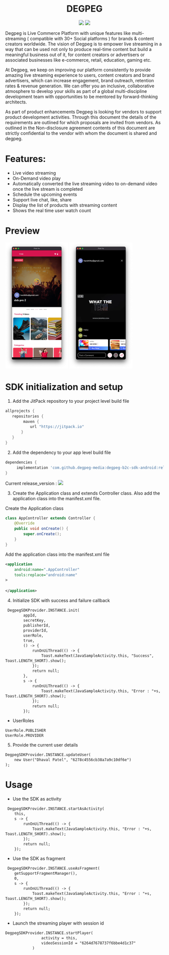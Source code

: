 <h1 align="center">DEGPEG</h1>
<p align="center">
  <img src="https://jitpack.io/v/degpeg-media/degpeg-b2c-sdk-android/month.svg"/>
  <img src="https://jitpack.io/v/degpeg-media/degpeg-b2c-sdk-android.svg"/>
</p>

Degpeg is Live Commerce Platform with unique features like multi-streaming ( compatible with 30+ Social platforms ) for brands & content creators worldwide. The vision of Degpeg is to empower live streaming in a way that can be used not only to produce real-time content but build a meaningful business out of it, for content creators or advertisers or associated businesses like e-commerce, retail, education, gaming etc.

At Degpeg, we keep on improving our platform consistently to provide amazing live streaming experience to users, content creators and brand advertisers, which can increase engagement, brand outreach, retention rates & revenue generation. We can offer you an inclusive, collaborative atmosphere to develop your skills as part of a global multi-discipline development team with opportunities to be mentored by forward-thinking architects.

As part of product enhancements Degpeg is looking for vendors to support product development activities. Through this document the details of the requirements are outlined for which proposals are invited from vendors. As outlined in the Non-disclosure agreement contents of this document are strictly confidential to the vendor with whom the document is shared and degpeg.


# Features:

* Live video streaming
* On-Demand video play
* Automatically converted the live streaming video to on-demand video once the live stream is completed
* Schedule the upcoming events
* Support live chat, like, share
* Display the list of products with streaming content
* Shows the real time user watch count


# Preview

<p float="left">
<img src="https://github.com/degpeg-media/degpeg-b2c-sdk-android/blob/master/app/Dashboard.png" alt="dashboard" width="200" height="400"> 

<img src="https://github.com/degpeg-media/degpeg-b2c-sdk-android/blob/master/app/Player.png" alt="player" width="200" height="400"> 
</p>

# SDK initialization and setup

1. Add the JitPack repository to your project level build file

 ```groovy
allprojects {
    repositories {
         maven {
            url "https://jitpack.io"
        }
    }
}
```

2. Add the dependency to your app level build file

```groovy
dependencies {
     implementation 'com.github.degpeg-media:degpeg-b2c-sdk-android:release_version'
}
```
Current release_version : <img src="https://jitpack.io/v/degpeg-media/degpeg-b2c-sdk-android.svg"/>


3. Create the Application class and extends Controller class. Also add the application class into the manifest.xml file.

Create the Application class
```Java
class AppController extends Controller {
    @Override
    public void onCreate() {
        super.onCreate();
    }
}
```

Add the application class into the manifest.xml file
```xml
<application
    android:name=".AppController"
    tools:replace="android:name"
>
  
</application>
```

4. Initialize SDK with success and failure callback
```
 DegpegSDKProvider.INSTANCE.init(
        appId,
        secretKey,
        publisherId,
        providerId,
        userRole,
        true,
        () -> {
            runOnUiThread(() -> {
                Toast.makeText(JavaSampleActivity.this, "Success", Toast.LENGTH_SHORT).show();
            });
            return null;
        },
        s -> {
            runOnUiThread(() -> {
                Toast.makeText(JavaSampleActivity.this, "Error : "+s, Toast.LENGTH_SHORT).show();
            });
            return null;
        });
```

* UserRoles  
```
UserRole.PUBLISHER
UserRole.PROVIDER
```

5. Provide the current user details
```
DegpegSDKProvider.INSTANCE.updateUser(
    new User("Dhaval Patel", "6278c4556cb38a7a9c10df6e")
);
```

# Usage

* Use the SDK as activity
```
 DegpegSDKProvider.INSTANCE.startAsActivity(
    this,
    s -> {
        runOnUiThread(() -> {
            Toast.makeText(JavaSampleActivity.this, "Error : "+s, Toast.LENGTH_SHORT).show();
        });
        return null;
    });
```

* Use the SDK as fragment
```
 DegpegSDKProvider.INSTANCE.useAsFragment(
    getSupportFragmentManager(),
    0,
    s -> {
        runOnUiThread(() -> {
            Toast.makeText(JavaSampleActivity.this, "Error : "+s, Toast.LENGTH_SHORT).show();
        });
        return null;
    });
```

* Launch the streaming player with session id 
```
DegpegSDKProvider.INSTANCE.startPlayer(
                activity = this, 
                videoSessionId = "6264d7678737f6bbe4d1c37"
            )
```


